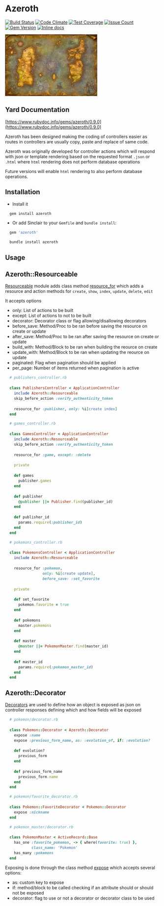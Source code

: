 Azeroth
========
[![Build Status](https://circleci.com/gh/darthjee/azeroth.svg?style=shield)](https://circleci.com/gh/darthjee/azeroth)
[![Code Climate](https://codeclimate.com/github/darthjee/azeroth/badges/gpa.svg)](https://codeclimate.com/github/darthjee/azeroth)
[![Test Coverage](https://codeclimate.com/github/darthjee/azeroth/badges/coverage.svg)](https://codeclimate.com/github/darthjee/azeroth/coverage)
[![Issue Count](https://codeclimate.com/github/darthjee/azeroth/badges/issue_count.svg)](https://codeclimate.com/github/darthjee/azeroth)
[![Gem Version](https://badge.fury.io/rb/azeroth.svg)](https://badge.fury.io/rb/azeroth)
[![Inline docs](http://inch-ci.org/github/darthjee/azeroth.svg)](http://inch-ci.org/github/darthjee/azeroth)

![azeroth](https://raw.githubusercontent.com/darthjee/azeroth/master/azeroth.jpg)

Yard Documentation
-------------------
[https://www.rubydoc.info/gems/azeroth/0.9.0](https://www.rubydoc.info/gems/azeroth/0.9.0)

Azeroth has been designed making the coding of controllers easier
as routes in controllers are usually copy, paste and replace of same
code.

Azeroth was originally developed for controller actions
which will respond with json or template rendering based
on the requested format `.json` or `.html` where `html` rendering
does not perform database operations

Future versions will enable `html` rendering to also perform
database operations.

Installation
---------------

- Install it

```ruby
  gem install azeroth
```

- Or add Sinclair to your `Gemfile` and `bundle install`:

```ruby
  gem 'azeroth'
```

```bash
  bundle install azeroth
```

Usage
-----

## Azeroth::Resourceable

[Resourceable](https://www.rubydoc.info/gems/azeroth/Azeroth/Resourceable)
module adds class method [resource_for](https://www.rubydoc.info/gems/azeroth/Azeroth/Resourceable/ClassMethods#resource_for-instance_method)
which adds a resource and action methods for `create`, `show`, `index`,
`update`, `delete`, `edit`

It accepts options
- only: List of actions to be built
- except: List of actions to not to be built
- decorator: Decorator class or flag allowing/disallowing decorators
- before_save: Method/Proc to be ran before saving the resource on create or update
- after_save: Method/Proc to be ran after saving the resource on create or update
- build_with: Method/Block to be ran when building the reource on create
- update_with: Method/Block to be ran when updating the reource on update
- paginated: Flag when pagination should be applied
- per_page: Number of items returned when pagination is active

```ruby
  # publishers_controller.rb

  class PublishersController < ApplicationController
    include Azeroth::Resourceable
    skip_before_action :verify_authenticity_token

    resource_for :publisher, only: %i[create index]
  end
```

```ruby
  # games_controller.rb

  class GamesController < ApplicationController
    include Azeroth::Resourceable
    skip_before_action :verify_authenticity_token

    resource_for :game, except: :delete

    private

    def games
      publisher.games
    end

    def publisher
      @publisher ||= Publisher.find(publisher_id)
    end

    def publisher_id
      params.require(:publisher_id)
    end
  end
```

```ruby
  # pokemons_controller.rb

  class PokemonsController < ApplicationController
    include Azeroth::Resourceable

    resource_for :pokemon,
                 only: %i[create update],
                 before_save: :set_favorite

    private

    def set_favorite
      pokemon.favorite = true
    end

    def pokemons
      master.pokemons
    end

    def master
      @master ||= PokemonMaster.find(master_id)
    end

    def master_id
      params.require(:pokemon_master_id)
    end
  end
```

## Azeroth::Decorator

[Decorators](https://www.rubydoc.info/gems/azeroth/Azeroth/Decorator) are
used to define how an object is exposed as json on controller responses
defining which and how fields will be exposed

```ruby
  # pokemon/decorator.rb

  class Pokemon::Decorator < Azeroth::Decorator
    expose :name
    expose :previous_form_name, as: :evolution_of, if: :evolution?

    def evolution?
      previous_form
    end

    def previous_form_name
      previous_form.name
    end
  end
```

```ruby
  # pokemon/favorite_decorator.rb

  class Pokemon::FavoriteDecorator < Pokemon::Decorator
    expose :nickname
  end
```

```ruby
  # pokemon_master/decorator.rb

  class PokemonMaster < ActiveRecord::Base
    has_one :favorite_pokemon, -> { where(favorite: true) },
            class_name: 'Pokemon'
    has_many :pokemons
  end
```

Exposing is done through the class method
[expose](https://www.rubydoc.info/gems/azeroth/Azeroth/Decorator#expose-class_method)
which accepts several options:

- as: custom key to expose
- if: method/block to be called checking if an attribute should or should not be exposed
- decorator: flag to use or not a decorator or decorator class to be used
